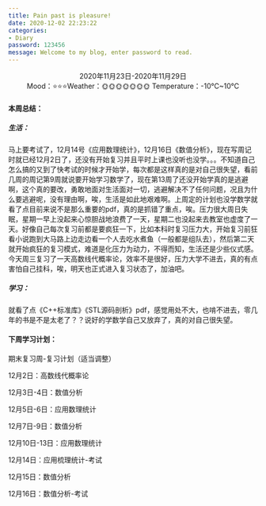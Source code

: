 ```yaml
---
title: Pain past is pleasure!
date: 2020-12-02 22:23:22
categories:
- Diary
password: 123456
message: Welcome to my blog, enter password to read.
---
```


<center>2020年11月23日-2020年11月29日</center>

<center>Mood：⭐⭐⭐Weather：🌞🌞🌞🌞🌞🌞🌞	Temperature：-10℃~10℃</center>

<!-- more -->

#### 本周总结：

##### 生活：

马上要考试了，12月14号《应用数理统计》，12月16日《数值分析》，现在写周记时就已经12月2日了，还没有开始复习并且平时上课也没听也没学。。。不知道自己怎么搞的又到了快考试的时候才开始学，每次都是这样真的是对自己很失望，看前几周的周记第9周就说要开始学习数学了，现在第13周了还没开始学真的是逃避啊，这个真的要改，勇敢地面对生活面对一切，逃避解决不了任何问题，况且为什么要逃避呢，没有理由啊，唉，生活是如此地艰难啊。上周定的计划也没学数学就看了点目前来说不是那么重要的pdf，真的是抓错了重点，唉。压力很大周日失眠，星期一早上没起来心惊胆战地浪费了一天，星期二也没起来去教室也虚度了一天。好像自己每次复习前都是要疯狂一下，比如本科时复习压力大，开始复习前狂看小说跑到大马路上边走边看一个人去吃水煮鱼（一般都是组队去），然后第二天就开始疯狂的复习模式，难道是化压力为动力，不得而知，生活还是少些仪式感。今天周三复习了一天高数线代概率论，效率不是很好，压力大学不进去，真的有点害怕自己挂科，唉，明天也正式进入复习状态了，加油吧。

##### 学习：

就看了点《C++标准库》《STL源码剖析》pdf，感觉用处不大，也啃不进去，零几年的书是不是太老了？？说好的学数学自己又放弃了，真的对自己很失望。

#### 下周学习计划：

期末复习周-复习计划（适当调整）

12月2日：高数线代概率论

12月3日-4日：数值分析

12月5日-6日：应用数理统计

12月7日-9日：数值分析

12月10日-13日：应用数理统计

12月14日：应用梳理统计-考试

12月15日：数值分析

12月16日：数值分析-考试